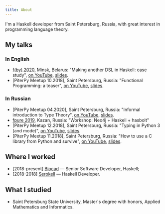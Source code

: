 ```yaml
---
title: About
---
```


I'm a Haskell developer from Saint Petersburg, Russia, with great interest in programming language
theory.

## My talks

### In English

- [f(by) 2020](https://fby.dev), Minsk, Belarus: "Making another DSL in Haskell: case study",
  [on YouTube](https://www.youtube.com/watch?v=WGqRd63sN8U),
  [slides](https://t.co/pKEjfuymhe).
- [PiterPy Meetup 10.2018], Saint Petersburg, Russia: "Functional Programming: a teaser",
  [on YouTube](https://www.youtube.com/watch?v=HmXZiTF64Sc),
  [slides](https://slides.com/maximkoltsov/functional-programming).

### In Russian

- [PiterPy Meetup 04.2020], Saint Petersburg, Russia: "Informal introduction to Type Theory",
  [on YouTube](https://www.youtube.com/watch?v=RzzhKTiDSWQ),
  [slides](https://slides.com/maximkoltsov/type-theory-intro/#/).
- [fpure 2019](https://fpure.events), Kazan, Russia: "Workshop: Neo4j + Haskell + hasbolt"
- [PiterPy Meetup 12.2018], Saint Petersburg, Russia: "Typing in Python 3 (and mode)",
  [on YouTube](https://www.youtube.com/watch?v=EU9DoJD1olo),
  [slides](https://slides.com/maximkoltsov/python-typing).
- [PiterPy Meetup 11.2018], Saint Petersburg, Russia: "How to use a C library from Python and
  survive", [on YouTube](https://www.youtube.com/watch?v=50myfzLJsnQ),
  [slides](https://slides.com/maximkoltsov/piterpy-sip-numpy).

## Where I worked

- [2018-present] [Biocad](https://biocad.ru) &mdash; Senior Software Developer, Haskell;
- [2018-2018] [Serokell](https://serokell.io) &mdash; Haskell Developer.

## What I studied

- Saint Petersburg State University, Master's degree with honors, Applied Mathematics and
  Informatics.

